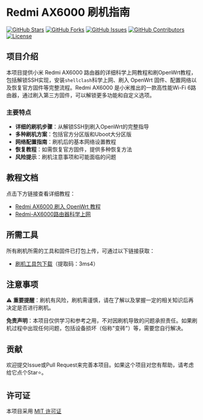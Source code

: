 # Redmi AX6000 刷机指南

[![GitHub Stars](https://img.shields.io/github/stars/dqzboy/Redmi-AX6000.svg?style=flat&logo=github)](https://github.com/dqzboy/Redmi-AX6000/stargazers)
[![GitHub Forks](https://img.shields.io/github/forks/dqzboy/Redmi-AX6000.svg?style=flat&logo=github)](https://github.com/dqzboy/Redmi-AX6000/network)
[![GitHub Issues](https://img.shields.io/github/issues/dqzboy/Redmi-AX6000.svg?style=flat&logo=github)](https://github.com/dqzboy/Redmi-AX6000/issues)
[![GitHub Contributors](https://img.shields.io/github/contributors/dqzboy/Redmi-AX6000.svg?style=flat&logo=github)](https://github.com/dqzboy/Redmi-AX6000/graphs/contributors)
[![License](https://img.shields.io/github/license/dqzboy/Redmi-AX6000.svg?style=flat)](https://github.com/dqzboy/Redmi-AX6000/blob/main/LICENSE)

## 项目介绍

本项目提供小米 Redmi AX6000 路由器的详细科学上网教程和刷OpenWrt教程，包括解锁SSH实现，安装`shellclash`科学上网、刷入 OpenWrt 固件、配置网络以及恢复官方固件等完整流程。Redmi AX6000 是小米推出的一款高性能Wi-Fi 6路由器，通过刷入第三方固件，可以解锁更多功能和自定义选项。

### 主要特点

- **详细的刷机步骤**：从解锁SSH到刷入OpenWrt的完整指导
- **多种刷机方案**：包括官方分区版和Uboot大分区版
- **网络配置指南**：刷机后的基本网络设置教程
- **恢复教程**：如需恢复官方固件，提供多种恢复方法
- **风险提示**：刷机注意事项和可能面临的问题

## 教程文档

点击下方链接查看详细教程：

- [Redmi AX6000 刷入 OpenWrt 教程](./Redmi-AX6000刷OpenWrt/README.md)
- [Redmi-AX6000路由器科学上网](./Redmi-AX6000路由器科学上网/README.md)

## 所需工具

所有刷机所需的工具和固件已打包上传，可通过以下链接获取：
- [刷机工具包下载](https://pan.baidu.com/s/1oidLLpI6KeaGFq3SMjJVBA?pwd=3ms4)（提取码：3ms4）

## 注意事项

⚠️ **重要提醒**：刷机有风险，刷机需谨慎，请在了解以及掌握一定的相关知识后再决定是否进行刷机。

**免责声明**：本项目仅供学习和参考之用，不对因刷机导致的问题承担责任。如果刷机过程中出现任何问题，包括设备损坏（俗称"变砖"）等，需要您自行解决。

## 贡献

欢迎提交Issue或Pull Request来完善本项目。如果这个项目对您有帮助，请考虑给它点个Star⭐。

## 许可证

本项目采用 [MIT 许可证](LICENSE)
